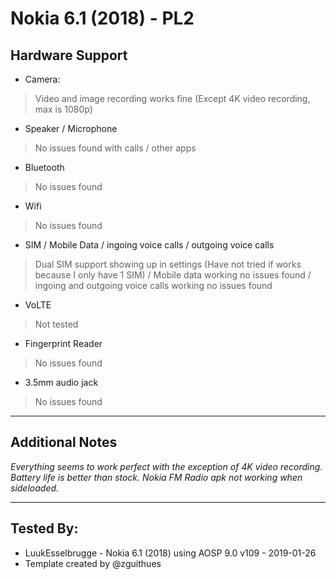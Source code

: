 # Nokia 6.1 (2018) - PL2
 ## Hardware Support
 * Camera:
> Video and image recording works fine (Except 4K video recording, max is 1080p)
 * Speaker / Microphone
> No issues found with calls / other apps
 * Bluetooth
> No issues found
 * Wifi
> No issues found
 * SIM / Mobile Data / ingoing voice calls / outgoing voice calls
> Dual SIM support showing up in settings (Have not tried if works because I only have 1 SIM) / Mobile data working no issues found / ingoing and outgoing voice calls working no issues found
 * VoLTE
> Not tested
 * Fingerprint Reader
> No issues found
 * 3.5mm audio jack
> No issues found
 ***
## Additional Notes
 _Everything seems to work perfect with the exception of 4K video recording. Battery life is better than stock. Nokia FM Radio apk not working when sideloaded._
 ***
 ## Tested By:
* LuukEsselbrugge - Nokia 6.1 (2018) using AOSP 9.0 v109 - 2019-01-26
* Template created by @zguithues